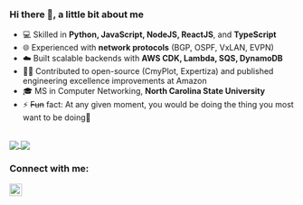 ### Hi there 👋, a little bit about me


- 💻 Skilled in **Python, JavaScript, NodeJS, ReactJS**, and **TypeScript**
- 🌐 Experienced with **network protocols** (BGP, OSPF, VxLAN, EVPN)
- ☁️ Built scalable backends with **AWS CDK, Lambda, SQS, DynamoDB**
- 🧑‍🔬 Contributed to open-source (CmyPlot, Expertiza) and published engineering excellence improvements at Amazon
- 🎓 MS in Computer Networking, **North Carolina State University**
- ⚡ <s>Fun</s> fact: At any given moment, you would be doing the thing you most want to be doing🤨

<br>
<a href="https://github.com/anuraghazra/github-readme-stats">
<img align="center" src="https://github-readme-stats.vercel.app/api/top-langs/?username=sharathKV&count_private=true&show_icons=true&theme=dark&border_color=white&line_height=26px" />
  </a>
  <a href="https://github.com/anuraghazra/convoychat">
  <img align="center" src="https://github-readme-stats.vercel.app/api/?username=sharathKV&count_private=true&show_icons=true&theme=dark&include_all_commits=true&border_color=white&line_height=26px" />
  </a>


### Connect with me:

[<img align="left" alt="codeSTACKr | LinkedIn" width="22px" src="https://cdn.jsdelivr.net/npm/simple-icons@v3/icons/linkedin.svg" />][linkedin]

[linkedin]: https://www.linkedin.com/in/sharath-kumar-v
